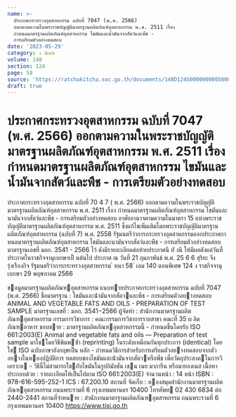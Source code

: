 ```yaml
---
name: >-
  ประกาศกระทรวงอุตสาหกรรม ฉบับที่ 7047 (พ.ศ. 2566)
  ออกตามความในพระราชบัญญัติมาตรฐานผลิตภัณฑ์อุตสาหกรรม พ.ศ. 2511 เรื่อง
  กำหนดมาตรฐานผลิตภัณฑ์อุตสาหกรรม ไขมันและน้ำมันจากสัตว์และพืช -
  การเตรียมตัวอย่างทดสอบ
date: '2023-05-29'
category: ง พิเศษ
volume: 140
section: 124
page: 58
source: 'https://ratchakitcha.soc.go.th/documents/140D124S0000000005800.pdf'
draft: true
---
```


# ประกาศกระทรวงอุตสาหกรรม ฉบับที่ 7047 (พ.ศ. 2566) ออกตามความในพระราชบัญญัติมาตรฐานผลิตภัณฑ์อุตสาหกรรม พ.ศ. 2511 เรื่อง กำหนดมาตรฐานผลิตภัณฑ์อุตสาหกรรม ไขมันและน้ำมันจากสัตว์และพืช - การเตรียมตัวอย่างทดสอบ

ประกาศกระทรวงอุตสาหกรรม ฉบับที่ 70 4 7 ( พ.ศ. 2566) ออกตามความในพระราชบัญญัติมาตรฐานผลิตภัณฑ์อุตสาหกรรม พ.ศ. 2511 เรื่อง กำหนดมาตรฐานผลิตภัณฑ์อุตสาหกรรม ไขมันและนามันจากสัตว์และพืช - การเตรียมตัวอย่างทดสอบ อาศัยอานาจตามความในมาตรา 15 แห่งพระราชบัญญัติมาตรฐานผลิตภัณฑ์อุตสาหกรรม พ.ศ. 2511 ซึ่งแก้ไขเพิ่มเติมโดยพระราชบัญญัติมาตรฐานผลิตภัณฑ์อุตสาหกรรม (ฉบับที่ 7) พ.ศ. 2558 รัฐมนตรีว่าการกระทรวงอุตสาหกรรมออกประกาศกาหนดมาตรฐานผลิตภัณฑ์อุตสาหกรรม ไขมันและนามันจากสัตว์และพืช - การเตรียมตัวอย่างทดสอบ มาตรฐานเลขที่ มอก. 3541 - 2566 ไว้ ดังมีรายละเอียดต่อท้ายประกาศนี ทั งนี ให้มีผลตังแต่วันที่ประกาศในราชกิจจานุเบกษาเป็ นต้นไป ประกาศ ณ วันที่ 21 กุมภาพันธ์ พ.ศ. 25 6 6 สุริยะ จึงรุ่งเรืองกิจ รัฐมนตรีว่าการกระทรวงอุตสาหกรรม ้ หนา 58 ่ เลม 140 ตอนพิเศษ 124 ง ราชกิจจานุเบกษา 29 พฤษภาคม 2566

ขอมูลมาตรฐานผลิตภัณฑอุตสาหกรรม แนบทายประกาศกระทรวงอุตสาหกรรม ฉบับที่ 7047 (พ.ศ. 2566) ชื่อมาตรฐาน : ไขมันและน้ํามันจากสัตวและพืช - การเตรียมตัวอยางทดสอบ ANIMAL AND VEGETABLE FATS AND OILS - PREPARATION OF TEST SAMPLE มาตรฐานเลขที่ : มอก. 3541−2566 ผู้จัดทํา : สํานักงานมาตรฐานผลิตภัณฑอุตสาหกรรม กรรมการวิชาการ : คณะกรรมการวิชาการรายสาขา คณะที่ 35 ผ ลิตภัณฑอาหาร ขอบขาย : มาตรฐานผลิตภัณฑอุตสาหกรรมนี้ - กําหนดขึ้นโดยรับ ISO 661:2003(E) Animal and vegetable fats and oils — Preparation of test sample มาใชโดยวิธีพิมพซ้ํา (reprinting) ในระดับเหมือนกันทุกประการ (identical) โดยใช ISO ฉบับภาษาอังกฤษเป็น หลัก - กําหนดวิธีการสําหรับการเตรียมตัวอยางทดสอบจากตัวอยางในหองปฏิบัติการ ทดสอบของไขมันและน้ํามันจากสัตวหรือพืช เพื่อวัตถุประสงคในการวิเคราะห - วิธีนี้ไม่สามารถใชกับไขมันในรูปอิมัลชัน เชน เนย มาการีน หรือมายองเนส เนื้อหาประกอบด้วย : รายละเอียดให้เป็นไปตาม ISO 661:2003(E) จํานวนหน้า : 14 หน้า ISBN : 978-616-595-252-1 ICS : 67.200.10 สถานที่ จัดเก็บ : หองสมุดสํานักงานมาตรฐานผลิตภัณฑอุตสาหกรรม ถนนพระรามที่ 6 กรุงเทพมหานคร 10400 โทรศัพท 02 430 6834 ต่อ 2440-2441 สถานที่จําหนาย : สํานักงานมาตรฐานผลิตภัณฑอุตสาหกรรม ถนนพระรามที่ 6 กรุงเทพมหานคร 10400 https://www.tisi.go.th
